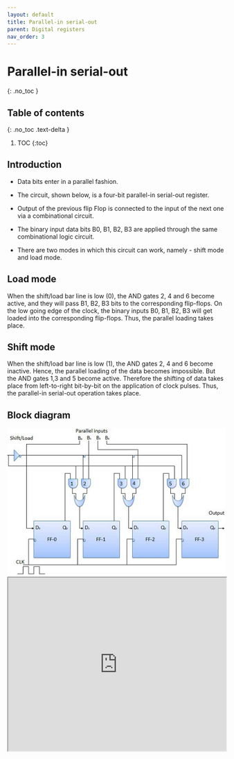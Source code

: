 ```yaml
---
layout: default
title: Parallel-in serial-out 
parent: Digital registers
nav_order: 3
---
```


# Parallel-in serial-out 
{: .no_toc }


## Table of contents
{: .no_toc .text-delta }

1. TOC
{:toc}



## Introduction

 
* Data bits enter in a parallel fashion.

* The circuit, shown below, is a four-bit parallel-in serial-out register.

* Output of the previous flip Flop is connected to the input of the next one via a combinational circuit.

* The binary input data bits B0, B1, B2, B3 are applied through the same combinational logic circuit.

* There are two modes in which this circuit can work, namely - shift mode and load mode.

## Load mode

When the shift/load bar line is low (0), the AND gates 2, 4 and 6 become active, and they will pass B1, B2, B3 bits to the corresponding flip-flops. 
On the low going edge of the clock, the binary inputs B0, B1, B2, B3 will get loaded into the corresponding flip-flops. 
Thus, the parallel loading takes place.

## Shift mode
When the shift/load bar line is low (1), the AND gates 2, 4 and 6 become inactive. 
Hence, the parallel loading of the data becomes impossible. 
But the AND gates 1,3 and 5 become active. 
Therefore the shifting of data takes place from left-to-right bit-by-bit on the application of clock pulses. 
Thus, the parallel-in serial-out operation takes place.

## Block diagram


<div style="text-align:center"><img src="../../assets/images/piso_blockdiagram.jpg" /></div>

<iframe width="100%" height="400px" src="https://circuitverse.org/simulator/embed/93910" id="projectPreview" scrolling="no" webkitAllowFullScreen mozAllowFullScreen allowFullScreen> </iframe>


